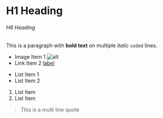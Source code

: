 # H1 Heading

###### H6 Heading

This is a paragraph with **bold text** on
multiple *italic* `coded` lines.

* Image Item 1 ![alt](https://test.com)
* Link Item 2 [label](https://test.com)

- List Item 1
- List Item 2

1. List Item
2. List Item

>This is a multi
>line quote
